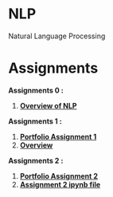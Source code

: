 # NLP
Natural Language Processing

# Assignments
**Assignments 0 :**<br>
1. [**Overview of NLP**](https://github.com/shararrs/NLP/blob/main/Portfolio_Assignment_0_Getting%20_Started/Overview%20of%20NLP.pdf) <br>

**Assignments 1 :**<br>
1. [**Portfolio Assignment 1**](https://github.com/shararrs/NLP/blob/main/Portfolio_Assignment_1)
2. [**Overview**](https://github.com/shararrs/NLP/blob/main/Portfolio_Assignment_1/Portfolio%20Assignment%201%20-%20Overview.pdf)

**Assignments 2 :**<br>
1. [**Portfolio Assignment 2**](https://github.com/shararrs/NLP/blob/main/Portfolio_Assignment_2/Portfolio_Assignment_2.pdf)
2. [**Assignment 2 ipynb file**](https://github.com/shararrs/NLP/blob/main/Portfolio_Assignment_2/2_exploring_nltk.ipynb)